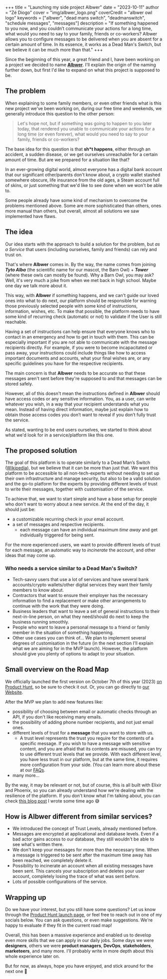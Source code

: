 +++
title = "Launching my side project Albwer"
date = "2023-10-11"
author = "Zé Diogo"
cover = "img/albwer_logo.png"
coverCredit = "albwer owl logo"
keywords = ["albwer", "dead mans switch", "deadmanswitch", "schedule messages", "messages"]
description = "If something happened to you now, and you couldn’t communicate your actions for a long time, what would you need to say to your family, friends or co-workers? Albwer allows you to configure messages to be delivered when you are absent for a certain amount of time. In its essence, it works as a Dead Man's Switch, but we believe it can be much more than that."
+++ 

Since the beginning of this year, a great friend and I, have been working on a project we decided to name [**Albwer**](https://www.albwer.com). I'll explain the origin of the naming further down, but first I'd like to expand on what this project is supposed to be.

## The problem

When explaining to some family members, or even other friends what is this new project we've been working on, during our free time and weekends, we generally introduce this question to the other person:

> Let's hope not, but if something was going to happen to you later today, that rendered you unable to communicate your actions for a long time (or even forever), what would you need to say to your family, friends or co-workers?

The base idea for this question is that **sh\*t happens**, either through an accident, a sudden disease, or we get ourselves unreachable for a certain amount of time. But are we prepared for a situation like that?

In an ever-growing digital world, almost everyone has a digital bank account that our significant other/parents don't know about, a crypto wallet stashed somewhere obscure, life insurance from the old ages, a Steam account full of skins, or just something that we'd like to see done when we won't be able to.

Some people already have some kind of mechanism to overcome the problems mentioned above. Some are more sophisticated than others, ones more manual than others, but overall, almost all solutions we saw implemented have flaws.

## The idea

Our idea starts with the approach to build a solution for the problem, but *as a Service* that users (including ourselves, family and friends) can rely and trust on.

That's where **Albwer** comes in. By the way, the name comes from joining ***Tyto Alba*** (the scientific name for our mascot, the Barn Owl) + ***Tower*** (where these owls can mostly be found). Why a Barn Owl, you may ask? Well, it's very much a joke from when we met back in high school. Maybe one day we talk more about it.

This way, with **Albwer** if something happens, and we can't guide our loved ones into what to do next, our platform should be responsible for warning those previously selected people with some kind of instructions, information, wishes, etc. To make that possible, the platform needs to have some kind of recurring check (automatic or not) to validate if the User is still reachable.

Having a set of instructions can help ensure that everyone knows who to contact in an emergency and how to get in touch with them. This can be especially important if you are not able to communicate with the message recipients directly. For example, if you were to become incapacitated or pass away, your instructions could include things like how to access important documents and accounts, what your final wishes are, or any specific guidelines you have for the respective recipients.

The main concern is that **Albwer** needs to be accurate so that these messages aren't sent before they're supposed to and that messages can be stored safely.

However, all of this doesn't mean the instructions defined in **Albwer** should have access codes or any sensitive information. You, as a user, can write whatever you wish, in a way that your recipient understands what you mean. Instead of having direct information, maybe just explain how to obtain those access codes you don’t want to reveal if you don’t fully trust the service.

As stated, wanting to be end users ourselves, we started to think about what we'd look for in a service/platform like this one.

## The proposed solution

The goal of this platform is to operate similarly to a Dead Man’s Switch ([Wikipedia](https://en.wikipedia.org/wiki/Dead_man%27s_switch#:~:text=.%5B16%5D-,Software,-%5Bedit%5D)), but we believe that it can be more than just that. We want this platform to be accessible to all non-tech-experts without needing to set up their own infrastructure and manage security, but also to be a valid solution and the go-to platform for the experts by providing different levels of trust to write their messages, together with customisation of the service.

To achieve that, we want to start simple and have a base setup for people who don't want to worry about a new service. At the end of the day, it should just be:
 - a customizable recurring check in your email account.
 - a set of messages and respective recipients.
     - each message can have an individual maximum *time away* and get individually triggered for being sent.

For the more experienced users, we want to provide different levels of trust for each message, an automatic way to *incinerate* the account, and other ideas that may come up.

### Who needs a service similar to a Dead Man's Switch?

 - Tech-savvy users that use a lot of services and have several bank accounts/crypto wallets/other digital services they want their family members to know about.
 - Contractors that want to ensure their employer has the necessary information to find a replacement or make other arrangements to continue with the work that they were doing.
 - Business leaders that want to leave a set of general instructions to their next-in-line person, on what they need/should do next to keep the business running smoothly.
 - People who want to leave a personal message to a friend or family member in the situation of something happening.
 - Other use cases you can think of… We plan to implement several degrees of customisation in the future (in the next section I'll explain what we are aiming for in the MVP launch). However, the platform should give you plenty of options to adapt to your situation.

## Small overview on the Road Map

We officially launched the first version on October 7th of this year (2023) [on Product Hunt](https://www.producthunt.com/products/albwer), so be sure to check it out. Or, you can go directly to [our Website](https://www.albwer.com).

After the MVP we plan to add new features like:

 - possibility of choosing between email or automatic checks through an API, if you don't like receiving many emails.
 - the possibility of adding phone number recipients, and not just email ones.
 - different levels of trust for a **message** that you want to store with us.
     -  A trust level represents the trust you require for the contents of a specific message. If you wish to have a message with sensitive content, and you are afraid that its contents are misused, you can try to use different trust levels that we provide. With each different level, you have less trust in our platform, but at the same time, it requires more configuration from your side. (You can learn more about these at our [FAQs](https://www.albwer.com#faqs).
 -  many more...

By the way, it may be relevant or not, but of course, this is all built with Elixir and Phoenix, so you can already understand how we're dealing with the resilience of the platform. If you don't know what I'm talking about, you can check [this blog post](https://zediogoviana.github.io/posts/how-to-build-concurrent-and-resilient-service-in-elixir/) I wrote some time ago 😅 

## How is Albwer different from similar services?

- We introduced the concept of Trust Levels, already mentioned before.
- Messages are encrypted at applicational and database levels. Even if a bad actor gains access to our database, they still wouldn't be able to see what's written there.
- We don't keep your messages for more than the necessary time. When a message is triggered to be sent after the maximum time away has been reached, we completely delete it.
- Possibility to incinerate an account when all existing messages have been sent. This cancels your subscription and deletes your user account, completely losing the trace of what was sent before.
- Lots of possible configurations of the service.

## Wrapping up

Do we have your interest, but you still have some questions? Let us know through the [Product Hunt launch page](https://www.producthunt.com/products/albwer), or feel free to reach out in one of my socials below. You can ask questions, or even make suggestions. We're happy to evaluate if they fit in the current road map!

Overall, this has been a massive experience and enabled us to develop even more skills that we can apply in our daily jobs. Some days we were **designers**, others we were **product managers**, **DevOps**, **stakeholders**, **marketeers**, and many more. I'll probably write in more depth about this whole experience later on.

But for now, as always, hope you have enjoyed, and stick around for the next one 👋
